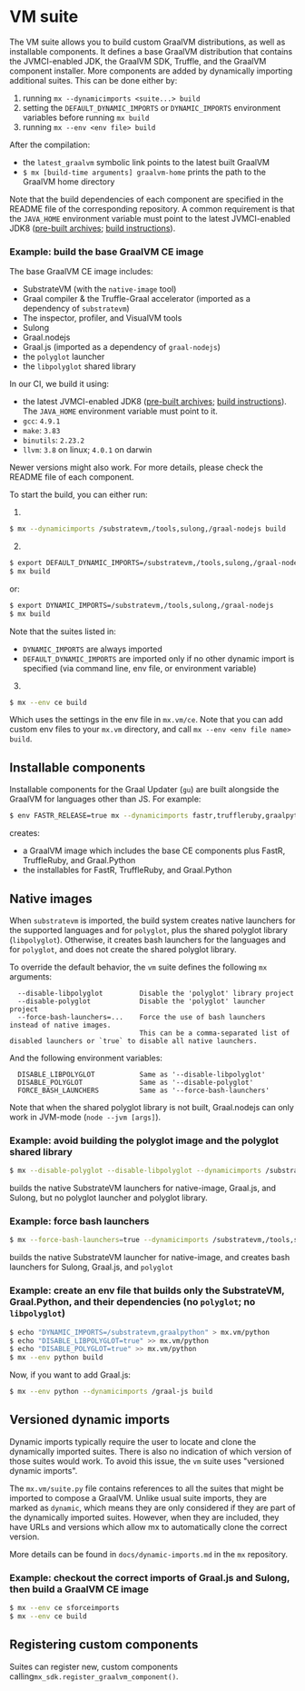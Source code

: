 # VM suite

The VM suite allows you to build custom GraalVM distributions, as well as installable components.
It defines a base GraalVM distribution that contains the JVMCI-enabled JDK, the GraalVM SDK, Truffle, and the GraalVM component installer.
More components are added by dynamically importing additional suites.
This can be done either by:
1. running `mx --dynamicimports <suite...> build`
2. setting the `DEFAULT_DYNAMIC_IMPORTS` or `DYNAMIC_IMPORTS` environment variables before running `mx build` 
3. running `mx --env <env file> build`

After the compilation:
- the `latest_graalvm` symbolic link points to the latest built GraalVM
- `$ mx [build-time arguments] graalvm-home` prints the path to the GraalVM home directory

Note that the build dependencies of each component are specified in the README file of the corresponding repository.
A common requirement is that the `JAVA_HOME` environment variable must point to the latest JVMCI-enabled JDK8 ([pre-built archives](https://github.com/graalvm/openjdk8-jvmci-builder/releases); [build instructions](https://github.com/graalvm/openjdk8-jvmci-builder)).


### Example: build the base GraalVM CE image
The base GraalVM CE image includes:
- SubstrateVM (with the `native-image` tool)
- Graal compiler & the Truffle-Graal accelerator (imported as a dependency of `substratevm`)
- The inspector, profiler, and VisualVM tools
- Sulong
- Graal.nodejs
- Graal.js (imported as a dependency of `graal-nodejs`)
- the `polyglot` launcher
- the `libpolyglot` shared library

In our CI, we build it using:
- the latest JVMCI-enabled JDK8 ([pre-built archives](https://github.com/graalvm/openjdk8-jvmci-builder/releases); [build instructions](https://github.com/graalvm/openjdk8-jvmci-builder)). The `JAVA_HOME` environment variable must point to it.
- `gcc`: `4.9.1`
- `make`: `3.83`
- `binutils`: `2.23.2`
- `llvm`: `3.8` on linux; `4.0.1` on darwin

Newer versions might also work. For more details, please check the README file of each component.

To start the build, you can either run:

1.
```bash
$ mx --dynamicimports /substratevm,/tools,sulong,/graal-nodejs build
```

2.
```bash
$ export DEFAULT_DYNAMIC_IMPORTS=/substratevm,/tools,sulong,/graal-nodejs
$ mx build
```
or:
```bash
$ export DYNAMIC_IMPORTS=/substratevm,/tools,sulong,/graal-nodejs
$ mx build
```
Note that the suites listed in:
- `DYNAMIC_IMPORTS` are always imported
- `DEFAULT_DYNAMIC_IMPORTS` are imported only if no other dynamic import is specified (via command line, env file, or environment variable)

3.
```bash
$ mx --env ce build
```
Which uses the settings in the env file in `mx.vm/ce`. Note that you can add custom env files to your `mx.vm` directory, and call `mx --env <env file name> build`.


## Installable components
Installable components for the Graal Updater (`gu`) are built alongside the GraalVM for languages other than JS.
For example:
```bash
$ env FASTR_RELEASE=true mx --dynamicimports fastr,truffleruby,graalpython,/substratevm build
```
creates:
- a GraalVM image which includes the base CE components plus FastR, TruffleRuby, and Graal.Python
- the installables for FastR, TruffleRuby, and Graal.Python


## Native images
When `substratevm` is imported, the build system creates native launchers for the supported languages and for `polyglot`, plus the shared polyglot library (`libpolyglot`).
Otherwise, it creates bash launchers for the languages and for `polyglot`, and does not create the shared polyglot library.

To override the default behavior, the `vm` suite defines the following `mx` arguments:
```
  --disable-libpolyglot         Disable the 'polyglot' library project
  --disable-polyglot            Disable the 'polyglot' launcher project
  --force-bash-launchers=...    Force the use of bash launchers instead of native images.
                                This can be a comma-separated list of disabled launchers or `true` to disable all native launchers.
```
And the following environment variables:
```
  DISABLE_LIBPOLYGLOT           Same as '--disable-libpolyglot'
  DISABLE_POLYGLOT              Same as '--disable-polyglot'
  FORCE_BASH_LAUNCHERS          Same as '--force-bash-launchers'
```

Note that when the shared polyglot library is not built, Graal.nodejs can only work in JVM-mode (`node --jvm [args]`). 


### Example: avoid building the polyglot image and the polyglot shared library

```bash
$ mx --disable-polyglot --disable-libpolyglot --dynamicimports /substratevm,/tools,sulong,/graal-js build
```
builds the native SubstrateVM launchers for native-image, Graal.js, and Sulong, but no polyglot launcher and polyglot library.


### Example: force bash launchers
```bash
$ mx --force-bash-launchers=true --dynamicimports /substratevm,/tools,sulong,/graal-nodejs
```
builds the native SubstrateVM launcher for native-image, and creates bash launchers for Sulong, Graal.js, and `polyglot`


### Example: create an env file that builds only the SubstrateVM, Graal.Python, and their dependencies (no `polyglot`; no `libpolyglot`)
```bash
$ echo "DYNAMIC_IMPORTS=/substratevm,graalpython" > mx.vm/python
$ echo "DISABLE_LIBPOLYGLOT=true" >> mx.vm/python
$ echo "DISABLE_POLYGLOT=true" >> mx.vm/python
$ mx --env python build
```
Now, if you want to add Graal.js:
```bash
$ mx --env python --dynamicimports /graal-js build
```


## Versioned dynamic imports
Dynamic imports typically require the user to locate and clone the dynamically imported suites.
There is also no indication of which version of those suites would work.
To avoid this issue, the `vm` suite uses "versioned dynamic imports".

The `mx.vm/suite.py` file contains references to all the suites that might be imported to compose a GraalVM.
Unlike usual suite imports, they are marked as `dynamic`, which means they are only considered if they are part of the dynamically imported suites.
However, when they are included, they have URLs and versions which allow mx to automatically clone the correct version.

More details can be found in `docs/dynamic-imports.md` in the `mx` repository.


### Example: checkout the correct imports of Graal.js and Sulong, then build a GraalVM CE image
```bash
$ mx --env ce sforceimports
$ mx --env ce build
```

## Registering custom components
Suites can register new, custom components calling`mx_sdk.register_graalvm_component()`.
